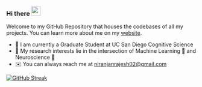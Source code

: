 ### Hi there <img src="https://media.giphy.com/media/hvRJCLFzcasrR4ia7z/giphy.gif" width="25px">

<!--
**niranjanrajesh02/niranjanrajesh02** is a ✨ _special_ ✨ repository because its `README.md` (this file) appears on your GitHub profile.

Here are some ideas to get you started:

- 🔭 I’m currently working on ...
- 🌱 I’m currently learning ...
- 👯 I’m looking to collaborate on ...
- 🤔 I’m looking for help with ...
- 💬 Ask me about ...
- 📫 How to reach me: ...
- 😄 Pronouns: ...
- ⚡ Fun fact: ...
-->

Welcome to my GitHub Repository that houses the codebases of all my projects. You can learn more about me on my [website](https://niranjanrajesh02.github.io/).

- 🏫 I am currently a Graduate Student at UC San Diego Cognitive Science
- 🔭 My research interests lie in the intersection of Machine Learning 🤖 and Neuroscience 🧠
- ✉️ You can always reach me at <niranjanrajesh02@gmail.com>

[![GitHub Streak](https://github-readme-streak-stats.herokuapp.com?user=niranjanrajesh02&theme=dark&border_radius=5&date_format=M%20j%5B%2C%20Y%5D)](https://git.io/streak-stats)
